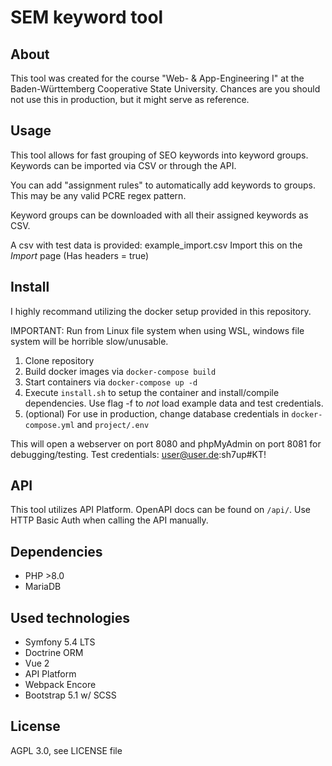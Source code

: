 # SEM keyword tool
## About
This tool was created for the course "Web- & App-Engineering I" at the Baden-Württemberg Cooperative State University.
Chances are you should not use this in production, but it might serve as reference.

## Usage
This tool allows for fast grouping of SEO keywords into keyword groups.
Keywords can be imported via CSV or through the API.

You can add "assignment rules" to automatically add keywords to groups. 
This may be any valid PCRE regex pattern.

Keyword groups can be downloaded with all their assigned keywords as CSV.

A csv with test data is provided: example_import.csv
Import this on the _Import_ page (Has headers = true)

## Install
I highly recommand utilizing the docker setup provided in this repository.

IMPORTANT: Run from Linux file system when using WSL, windows file system will be horrible slow/unusable.  

1. Clone repository
2. Build docker images via `docker-compose build` 
3. Start containers via `docker-compose up -d`
4. Execute `install.sh` to setup the container and install/compile dependencies. Use flag -f to _not_ load example data and test credentials.
5. (optional) For use in production, change database credentials in `docker-compose.yml` and `project/.env`

This will open a webserver on port 8080 and phpMyAdmin on port 8081 for debugging/testing.
Test credentials: user@user.de:sh7up#KT!

## API
This tool utilizes API Platform. OpenAPI docs can be found on `/api/`.
Use HTTP Basic Auth when calling the API manually.

## Dependencies
- PHP >8.0
- MariaDB 

## Used technologies
- Symfony 5.4 LTS
- Doctrine ORM
- Vue 2
- API Platform 
- Webpack Encore
- Bootstrap 5.1 w/ SCSS

## License
AGPL 3.0, see LICENSE file
